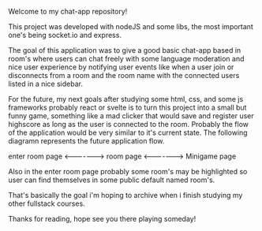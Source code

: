 Welcome to my chat-app repository!

This project was developed with nodeJS and some libs, the most important one's being socket.io and express.

The goal of this application was to give a good basic chat-app based in room's where users can chat freely with some language moderation and nice user experience by notifying user events like when a user join or disconnects from a room and the room name with the connected users listed in a nice sidebar.

For the future, my next goals after studying some html, css, and some js frameworks probably react or svelte is to turn this project into a small but funny game, something like a mad clicker that would save and register user highscore as long as the user is connected to the room.
Probably the flow of the application would be very similar to it's current state. The following diagramn represents the future application flow.

enter room page <-------> room page <-------> Minigame page

Also in the enter room page probably some room's may be highlighted so user can find themselves in some public default named room's.

That's basically the goal i'm hoping to archive when i finish studying my other fullstack courses.

Thanks for reading, hope see you there playing someday!
